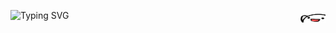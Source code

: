 <a><img width="40" height="20" align="right" src="https://github.com/prabh1601/prabh1601/blob/main/pkinghi.png?raw=true"></a>

![Typing SVG](https://readme-typing-svg.herokuapp.com?font=roboto&color=%23F7C51D&size=18&vCenter=true&height=16&lines=Hiiiiii+I'm+Prabh.;I+love+doing+Competitive+Programming.;Oh+and+also%2C+I+use+Arch+btw;)